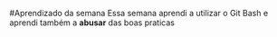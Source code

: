 #Aprendizado da semana
Essa semana aprendi a utilizar o Git Bash e aprendi também a **abusar** das boas praticas